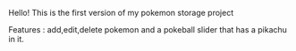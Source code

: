 Hello! This is the first version of my pokemon storage project

Features : add,edit,delete pokemon and a pokeball slider that has a pikachu in it.
